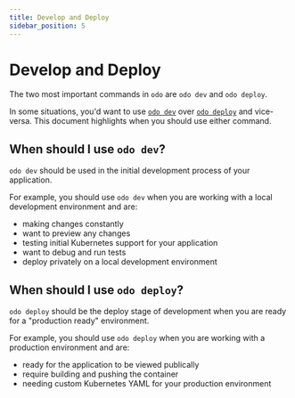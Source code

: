 ```yaml
---
title: Develop and Deploy
sidebar_position: 5
---
```


# Develop and Deploy

The two most important commands in `odo` are `odo dev` and `odo deploy`. 

In some situations, you'd want to use [`odo dev`](/docs/command-reference/dev) over [`odo deploy`](/docs/command-reference/deploy) and vice-versa. This document highlights when you should use either command.

## When should I use `odo dev`?

`odo dev` should be used in the initial development process of your application. 

For example, you should use `odo dev` when you are working with a local development environment and are:
* making changes constantly
* want to preview any changes
* testing initial Kubernetes support for your application
* want to debug and run tests
* deploy privately on a local development environment

## When should I use `odo deploy`?

`odo deploy` should be the deploy stage of development when you are ready for a "production ready" environment.

For example, you should use `odo deploy` when you are working with a production environment and are:
* ready for the application to be viewed publically
* require building and pushing the container
* needing custom Kubernetes YAML for your production environment